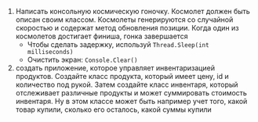 1. Написать консольную космическую гоночку. Космолет должен быть описан своим классом. Космолеты генерируются со случайной скоростью и содержат метод обновления позиции. Когда один из космолетов достигает финиша, гонка завершается
   - Чтобы сделать задержку, используй `Thread.Sleep(int milliseconds)`
   - Очистить экран: `Console.Clear()`
2. создать приложение, которое управляет инвентаризацией продуктов. Создайте класс продукта, который имеет цену, id и количество под рукой. Затем создайте класс инвентаря, который отслеживает различные продукты и может суммировать стоимость инвентаря. Ну в этом классе может быть например учет того, какой товар купили, сколько его осталось, какой суммы купили
